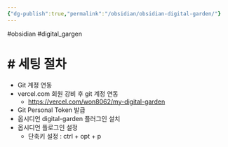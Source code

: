 ```yaml
---
{"dg-publish":true,"permalink":"/obsidian/obsidian-digital-garden/"}
---
```


#obsidian #digital_gargen

# \# 세팅 절차 

- Git 계정 연동 
- vercel.com 회원 강비 후 git 계정 연동 
	- https://vercel.com/won8062/my-digital-garden
- Git Personal Token 발급 
- 옵시디언 digital-garden 플러그인 설치 
- 옵시디언 플로그인 설정
	- 단축키 설정 : ctrl + opt + p 

